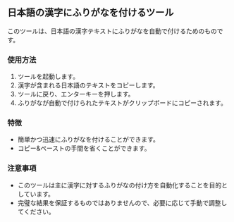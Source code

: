 ## 日本語の漢字にふりがなを付けるツール

このツールは、日本語の漢字テキストにふりがなを自動で付けるためのものです。

### 使用方法

1. ツールを起動します。
2. 漢字が含まれる日本語のテキストをコピーします。
3. ツールに戻り、エンターキーを押します。
4. ふりがなが自動で付けられたテキストがクリップボードにコピーされます。

### 特徴

- 簡単かつ迅速にふりがなを付けることができます。
- コピー&ペーストの手間を省くことができます。

### 注意事項

- このツールは主に漢字に対するふりがなの付け方を自動化することを目的としています。
- 完璧な結果を保証するものではありませんので、必要に応じて手動で調整してください。